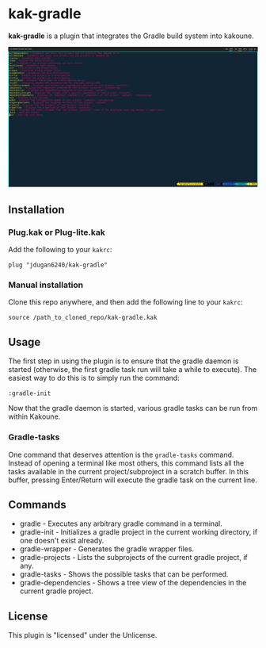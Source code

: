 # kak-gradle 

**kak-gradle** is a plugin that integrates the Gradle build system into kakoune.

![](screenshot.png)

## Installation

### Plug.kak or Plug-lite.kak

Add the following to your `kakrc`:

```
plug "jdugan6240/kak-gradle"
```

### Manual installation

Clone this repo anywhere, and then add the following line to your `kakrc`:

```
source /path_to_cloned_repo/kak-gradle.kak
```

## Usage

The first step in using the plugin is to ensure that the gradle daemon is started
(otherwise, the first gradle task run will take a while to execute). The easiest way to
do this is to simply run the command:

```
:gradle-init
```

Now that the gradle daemon is started, various gradle tasks can be run from within Kakoune.

### Gradle-tasks

One command that deserves attention is the `gradle-tasks` command. Instead of opening a terminal
like most others, this command lists all the tasks available in the current project/subproject
in a scratch buffer. In this buffer, pressing Enter/Return will execute the gradle task on
the current line.

## Commands

- gradle - Executes any arbitrary gradle command in a terminal.
- gradle-init - Initializes a gradle project in the current working directory, if one doesn't exist already.
- gradle-wrapper - Generates the gradle wrapper files.
- gradle-projects - Lists the subprojects of the current gradle project, if any.
- gradle-tasks - Shows the possible tasks that can be performed.
- gradle-dependencies - Shows a tree view of the dependencies in the current gradle project. 


## License

This plugin is "licensed" under the Unlicense.
